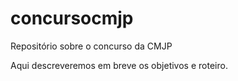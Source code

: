 # concursocmjp
Repositório sobre o concurso da CMJP

Aqui descreveremos em breve os objetivos e roteiro.
